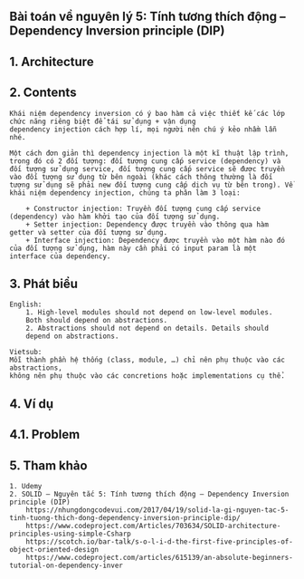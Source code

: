 ## Bài toán về nguyên lý 5: Tính tương thích động – Dependency Inversion principle (DIP)

## 1. Architecture


## 2. Contents
    Khái niệm dependency inversion có ý bao hàm cả việc thiết kế các lớp chức năng riêng biệt để tái sử dụng + vận dụng 
    dependency injection cách hợp lí, mọi người nên chú ý kẻo nhầm lẫn nhé.

    Một cách đơn giản thì dependency injection là một kĩ thuật lập trình, trong đó có 2 đối tượng: đối tượng cung cấp service (dependency) và đối tượng sử dụng service, đối tượng cung cấp service sẽ được truyền vào đối tượng sử dụng từ bên ngoài (khác cách thông thường là đối tượng sử dụng sẽ phải new đối tượng cung cấp dịch vụ từ bên trong). Về khái niệm dependency injection, chúng ta phân làm 3 loại:

        + Constructor injection: Truyền đối tượng cung cấp service (dependency) vào hàm khởi tạo của đối tượng sử dụng.
        + Setter injection: Dependency được truyền vào thông qua hàm getter và setter của đối tượng sử dụng.
        + Interface injection: Dependency được truyền vào một hàm nào đó của đối tượng sử dụng, hàm này cần phải có input param là một interface của dependency.

## 3. Phát biểu
    English:
        1. High-level modules should not depend on low-level modules.
        Both should depend on abstractions.
        2. Abstractions should not depend on details. Details should
        depend on abstractions.

    Vietsub:
    Mỗi thành phần hệ thống (class, module, …) chỉ nên phụ thuộc vào các abstractions, 
    không nên phụ thuộc vào các concretions hoặc implementations cụ thể.

## 4. Ví dụ


## 4.1. Problem
    

## 5. Tham khảo
    1. Udemy
    2. SOLID – Nguyên tắc 5: Tính tương thích động – Dependency Inversion principle (DIP)
        https://nhungdongcodevui.com/2017/04/19/solid-la-gi-nguyen-tac-5-tinh-tuong-thich-dong-dependency-inversion-principle-dip/
        https://www.codeproject.com/Articles/703634/SOLID-architecture-principles-using-simple-Csharp
        https://scotch.io/bar-talk/s-o-l-i-d-the-first-five-principles-of-object-oriented-design
        https://www.codeproject.com/articles/615139/an-absolute-beginners-tutorial-on-dependency-inver